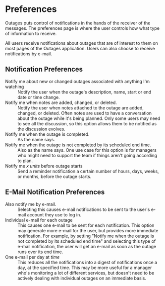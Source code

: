 # Preferences

Outages puts control of notifications
in the hands of the receiver of the messages.
The preferences page is where the user
controls how what type of information to receive.

All users receive notifications
about outages that are of interest to them
on most pages of the Outages application.
Users can also choose to receive notifications by e-mail.

## Notification Preferences

<dl>
<dt>
Notify me about new or changed outages associated with anything I'm watching
</dt>
<dd>
Notify the user when the outage's description,
name,
start or end date or time change.
</dd>
<dt>
Notify me when notes are added, changed, or deleted.
</dt>
<dd>
Notify the user when notes attached to the outage
are added, changed, or deleted.
Often notes are used to have a conversation about the outage
while it's being planned.
Only some users may need to see all the discussion,
so this option allows them to be notified as the discussion evolves.
</dd>
<dt>
Notify me when the outage is completed.
</dt>
<dd>
As the name says.
</dd>
<dt>
Notify me when the outage is not completed by its scheduled end time.
</dt>
<dd>
Also as the name says.
One use case for this option
is for managers who might need to support the team
if things aren't going according to plan.
</dd>
<dt>
Notify me <i>x</i> <i>units</i> before outage starts
</dt>
<dd>
Send a reminder notification a certain number of
hours, days, weeks, or months,
before the outage starts.
</dd>
</dl>

## E-Mail Notification Preferences

<dl>
<dt>
Also notify me by e-mail.
</dt>
<dd>
Selecting this causes e-mail notifications to be sent
to the user's e-mail account they use to log in.
</dd>
<dt>
Individual e-mail for each outage
</dt>
<dd>
This causes one e-mail to be sent for each notification.
This option may generate more e-mail for the user,
but provides more immediate notification.
For example, by setting
"Notify me when the outage is not completed by its scheduled end time"
and selecting this type of e-mail notification,
the user will get an e-mail as soon as the outage runs over its end time.
</dd>
<dt>
One e-mail per day at <i>time</i>
</dt>
<dd>
This reduces all the notifications into a digest of notifications
once a day, at the specified time.
This may be more useful for a manager who's monitoring
a lot of different services,
but doesn't need to be actively dealing with individual outages
on an immediate basis.
</dd>
</dl>
